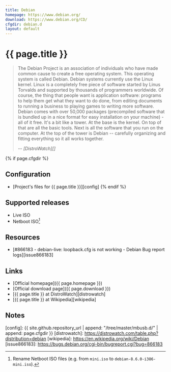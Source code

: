 ```yaml
---
title: Debian
homepage: https://www.debian.org/
download: https://www.debian.org/CD/
cfgdir: debian.d
layout: default
---
```


# {{ page.title }}

> The Debian Project is an association of individuals who have made common cause
> to create a free operating system. This operating system is called Debian.
> Debian systems currently use the Linux kernel. Linux is a completely free
> piece of software started by Linus Torvalds and supported by thousands of
> programmers worldwide. Of course, the thing that people want is application
> software: programs to help them get what they want to do done, from editing
> documents to running a business to playing games to writing more software.
> Debian comes with over 50,000 packages (precompiled software that is bundled
> up in a nice format for easy installation on your machine) - all of it free.
> It's a bit like a tower. At the base is the kernel. On top of that are all the
> basic tools. Next is all the software that you run on the computer. At the top
> of the tower is Debian -- carefully organizing and fitting everything so it
> all works together.
>
> -- <cite markdown="1">[DistroWatch][]</cite>


{% if page.cfgdir %}
## Configuration

- [Project's files for {{ page.title }}][config]
{% endif %}


## Supported releases

- Live ISO
- Netboot ISO[^note1]


## Resources

- [#866183 - debian-live: loopback.cfg is not working - Debian Bug report
logs][issue866183]


## Links

- [Official homepage]({{ page.homepage }})
- [Official download page]({{ page.download }})
- [{{ page.title }} at DistroWatch][distrowatch]
- [{{ page.title }} at Wikipedia][wikipedia]


## Notes

[^note1]: Rename Netboot ISO files (e.g. from `mini.iso` to `debian-8.6.0-i386-mini.iso`).


[config]: {{ site.github.repository_url | append: "/tree/master/mbusb.d/" | append: page.cfgdir }}
[distrowatch]: https://distrowatch.com/table.php?distribution=debian
[wikipedia]: https://en.wikipedia.org/wiki/Debian
[issue866183]: https://bugs.debian.org/cgi-bin/bugreport.cgi?bug=866183
